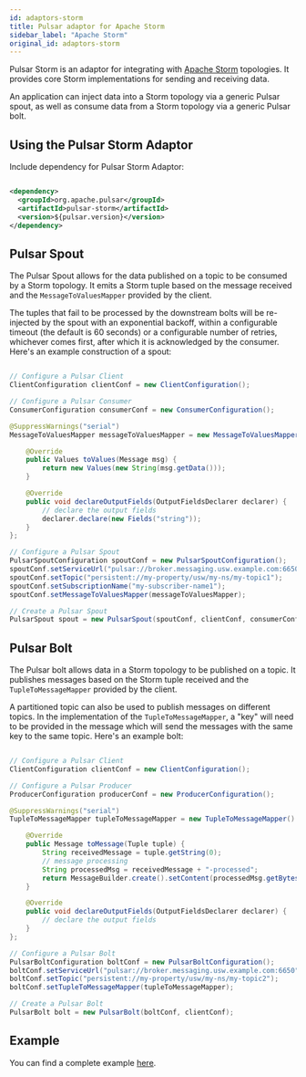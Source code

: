 ```yaml
---
id: adaptors-storm
title: Pulsar adaptor for Apache Storm
sidebar_label: "Apache Storm"
original_id: adaptors-storm
---
```


Pulsar Storm is an adaptor for integrating with [Apache Storm](http://storm.apache.org/) topologies. It provides core Storm implementations for sending and receiving data.

An application can inject data into a Storm topology via a generic Pulsar spout, as well as consume data from a Storm topology via a generic Pulsar bolt.

## Using the Pulsar Storm Adaptor

Include dependency for Pulsar Storm Adaptor:

```xml

<dependency>
  <groupId>org.apache.pulsar</groupId>
  <artifactId>pulsar-storm</artifactId>
  <version>${pulsar.version}</version>
</dependency>

```

## Pulsar Spout

The Pulsar Spout allows for the data published on a topic to be consumed by a Storm topology. It emits a Storm tuple based on the message received and the `MessageToValuesMapper` provided by the client.

The tuples that fail to be processed by the downstream bolts will be re-injected by the spout with an exponential backoff, within a configurable timeout (the default is 60 seconds) or a configurable number of retries, whichever comes first, after which it is acknowledged by the consumer. Here's an example construction of a spout:

```java

// Configure a Pulsar Client
ClientConfiguration clientConf = new ClientConfiguration();

// Configure a Pulsar Consumer
ConsumerConfiguration consumerConf = new ConsumerConfiguration();

@SuppressWarnings("serial")
MessageToValuesMapper messageToValuesMapper = new MessageToValuesMapper() {

    @Override
    public Values toValues(Message msg) {
        return new Values(new String(msg.getData()));
    }

    @Override
    public void declareOutputFields(OutputFieldsDeclarer declarer) {
        // declare the output fields
        declarer.declare(new Fields("string"));
    }
};

// Configure a Pulsar Spout
PulsarSpoutConfiguration spoutConf = new PulsarSpoutConfiguration();
spoutConf.setServiceUrl("pulsar://broker.messaging.usw.example.com:6650");
spoutConf.setTopic("persistent://my-property/usw/my-ns/my-topic1");
spoutConf.setSubscriptionName("my-subscriber-name1");
spoutConf.setMessageToValuesMapper(messageToValuesMapper);

// Create a Pulsar Spout
PulsarSpout spout = new PulsarSpout(spoutConf, clientConf, consumerConf);

```

## Pulsar Bolt

The Pulsar bolt allows data in a Storm topology to be published on a topic. It publishes messages based on the Storm tuple received and the `TupleToMessageMapper` provided by the client.

A partitioned topic can also be used to publish messages on different topics. In the implementation of the `TupleToMessageMapper`, a "key" will need to be provided in the message which will send the messages with the same key to the same topic. Here's an example bolt:

```java

// Configure a Pulsar Client
ClientConfiguration clientConf = new ClientConfiguration();

// Configure a Pulsar Producer
ProducerConfiguration producerConf = new ProducerConfiguration();

@SuppressWarnings("serial")
TupleToMessageMapper tupleToMessageMapper = new TupleToMessageMapper() {

    @Override
    public Message toMessage(Tuple tuple) {
        String receivedMessage = tuple.getString(0);
        // message processing
        String processedMsg = receivedMessage + "-processed";
        return MessageBuilder.create().setContent(processedMsg.getBytes()).build();
    }

    @Override
    public void declareOutputFields(OutputFieldsDeclarer declarer) {
        // declare the output fields
    }
};

// Configure a Pulsar Bolt
PulsarBoltConfiguration boltConf = new PulsarBoltConfiguration();
boltConf.setServiceUrl("pulsar://broker.messaging.usw.example.com:6650");
boltConf.setTopic("persistent://my-property/usw/my-ns/my-topic2");
boltConf.setTupleToMessageMapper(tupleToMessageMapper);

// Create a Pulsar Bolt
PulsarBolt bolt = new PulsarBolt(boltConf, clientConf);

```

## Example

You can find a complete example [here](https://github.com/apache/pulsar/tree/master/pulsar-storm/src/test/java/org/apache/pulsar/storm/example/StormExample.java).
